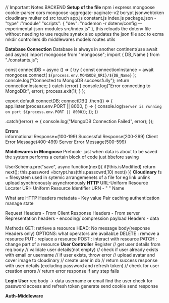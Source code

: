 // Important Notes BACKEND 
**Setup of the file**
npm i express mongoose cookie-parser cors mongoose-aggregate-paginate-v2 bcrypt jsonwebtoken
cloudinary multer
cd src 
touch app.js constant.js index.js
package.json - "type" :"module"
"scripts": {
    "dev": "nodemon -r dotenv/config --experimental-json-modules src/index.js"
  },
  this reloads the dotenv file without needing to use require synatx also updates the json file acc to ecma
mkdir controllers db middlewares models routes utils 

**Database Connection**
Database is always in another continent(use await and async)
import mongoose from "mongoose";
import { DB_Name } from "./constants.js";

const connectDB = async () => {
  try {
    const connectionInstance = await mongoose.connect(
      `${process.env.MONGODB_URI}/${DB_Name}`
    );
    console.log("Connected to MongoDB successfully");
    return connectionInstance;
  } catch (error) {
    console.log("Error connecting to MongoDB:", error);
    process.exit(1);
  }
};

export default connectDB;
connectDB()
  .then(() => {
    app.listen(process.env.PORT || 8000, () => {
      console.log(`Server is running on port ${process.env.PORT || 8000}`);
    });
  })

  .catch((error) => {
    console.log("MongoDB Connection Failed", error);
  });

**Errors**  
informational Response=(100-199)
Successful Response(200-299)
Client Error Message(400-499)
Server Error Message(500-599)

**Middlewares in Mongoose**
Prehook- just when data is about to be saved the system performs a certain block of code just bbefore saving

UserSchema.pre("save", async function(next){
  if(!this.isModified) return next();
  this.password =bcrypt.has(this.passowrd,10)
  next()
})
**Cloudinary**
fs = filesystem used in sytemic arrangemenets of a file for eg link unlink upload synchronously asynchronously 
**HTTP**
URL-Uniform Resource Locater
URI- Uniform Resource Identifier 
URN - " " Name

What are HTTP Headers 
metadata - Key value Pair
caching authentication manage state

Request Headers - From Client
Response Headers - From server
Representation headers - encoding/ compression
payload Headers - data

Methods
GET: retrieve a resource
HEAD: No message body(response Headers only)
OPTIONS: what operators are availabLe
DELETE : remove a resource
PUT : replace a resource
POST : interact with resource
PATCH : change part of a resource
**User Controller**
Register
  // get user details from req.body
  // validate user details(not empty)
  // check if user already exists with email or username
  // if user exists, throw error
  // upload avatar and cover image to cloudinary
  // create user in db
  // return success response with user details (excluding password and refresh token)
  // check for user creation errors
  // return error response if any step fails

**Login User**
req body -> data
username or email
find the user
check for password
access and refresh token generate
send cookie
send response

**Auth-Middleware**
